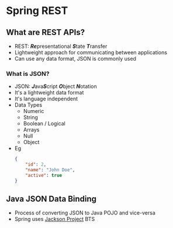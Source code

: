 # Spring REST

## What are REST APIs?
- REST: ***Re***presentational ***S***tate ***T***ransfer
- Lightweight approach for communicating between applications
- Can use any data format, JSON is commonly used

### What is JSON?
- JSON: ***J***ava***S***cript ***O***bject ***N***otation
- It's a lightweight data format
- It's language independent
- Data Types
    - Numeric
    - String
    - Boolean / Logical
    - Arrays
    - Null
    - Object
- Eg
    ```json
    {
        "id": 2,
        "name": "John Doe",
        "active": true
    }
    ```

## Java JSON Data Binding
- Process of converting JSON to Java POJO and vice-versa
- Spring uses [Jackson Project](github.com/FasterXML/jackson-databind) BTS